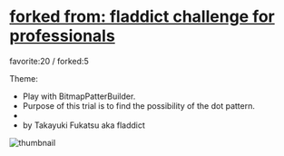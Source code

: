 # [forked from: fladdict challenge for professionals](http://fl.corge.net/c/vDHY)

favorite:20 / forked:5

Theme:  
* Play with BitmapPatterBuilder.  
* Purpose of this trial is to find the possibility of the dot pattern.  
*  
* by Takayuki Fukatsu aka fladdict  


![thumbnail](./thumbnail.jpg)

